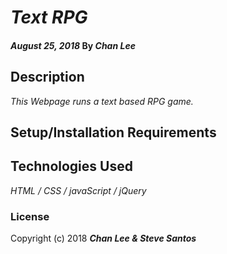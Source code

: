 # _Text RPG_

#### _August 25, 2018_  By _**Chan Lee**_

## Description

_This Webpage runs a text based RPG game._

## Setup/Installation Requirements

## Technologies Used

_HTML / CSS / javaScript / jQuery_

### License

Copyright (c) 2018 **_Chan Lee & Steve Santos_**

